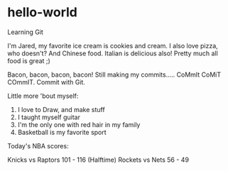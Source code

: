 # hello-world
Learning Git

I'm Jared, my favorite ice cream is cookies and cream.
I also love pizza, who doesn't?
And Chinese food.
Italian is delicious also!
Pretty much all food is great ;)

Bacon, bacon, bacon, bacon!
Still making my commits.....
CoMmIt CoMiT COmmIT.
Commit with Git.

Little more 'bout myself:

1. I love to Draw, and make stuff
2. I taught myself guitar
3. I'm the only one with red hair in my family
4. Basketball is my favorite sport

Today's NBA scores:

Knicks vs Raptors   101 - 116
(Halftime) Rockets vs Nets     56 - 49
